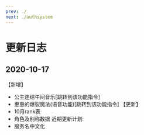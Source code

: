 ```yaml
---
prev: ./
next: ./authsystem
---
```

# 更新日志

## 2020-10-17
【新增】
- 公主连结午间音乐[跳转到该功能指令]
- 惠惠的爆裂魔法(语音功能)[跳转到该功能指令]
【更新】
- 10月rank表
- 角色及别称数据
近期更新计划:
- 服务名中文化
